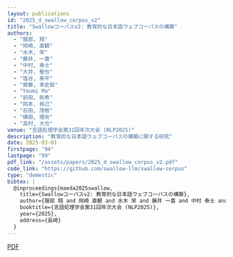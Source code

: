 ```yaml
---
layout: publications
id: "2025_d_swallow_corpus_v2"
title: "Swallowコーパスv2: 教育的な日本語ウェブコーパスの構築"
authors:
  - "服部, 翔"
  - "岡崎, 直観"
  - "水木, 栄"
  - "藤井, 一喜"
  - "中村, 泰士"
  - "大井, 聖也"
  - "塩谷, 泰平"
  - "齋藤, 幸史郎"
  - "Youmi Ma"
  - "前田, 航希"
  - "岡本, 拓己"
  - "石田, 茂樹"
  - "横田, 理央"
  - "高村, 大也"
venue: "言語処理学会第31回年次大会 (NLP2025)"
description: "教育的な日本語ウェブコーパスの構築に関する研究"
date: 2025-03-01
firstpage: "94"
lastpage: "99"
pdf_link: "/assets/papers/2025_d_swallow_corpus_v2.pdf"
code_link: "https://github.com/swallow-llm/swallow-corpus"
type: "domestic"
bibtex: |
  @inproceedings{maeda2025swallow,
    title={Swallowコーパスv2: 教育的な日本語ウェブコーパスの構築},
    author={服部 翔 and 岡崎 直観 and 水木 栄 and 藤井 一喜 and 中村 泰士 and 大井 聖也 and 塩谷 泰平 and 齋藤 幸史郎 and Youmi Ma and 前田 航希 and 岡本 拓己 and 石田 茂樹 and 横田 理央 and 高村 大也},
    booktitle={言語処理学会第31回年次大会 (NLP2025)},
    year={2025},
    address={長崎}
  }
---
```


[PDF](/assets/papers/2025_d_swallow_corpus_v2.pdf)

